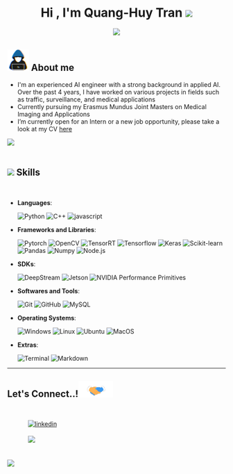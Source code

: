 
<h1 align="center"><b>Hi , I'm Quang-Huy Tran </b><img src="https://media.giphy.com/media/hvRJCLFzcasrR4ia7z/giphy.gif" width="35"></h1>
<!--  -->
<p align="center">
  <a href="https://github.com/DenverCoder1/readme-typing-svg"><img src="https://readme-typing-svg.herokuapp.com?font=Time+New+Roman&color=cyan&size=25&center=true&vCenter=true&width=600&height=100&lines=Quang-Huy+Tran++;AI+Engineer,;Computer+Vision,;Data+Scientist;Medical+Imaging+and+Applications,;Active+Learner/Researcher,;Love+to+learn+new+stuffs..<3"></a>
</p>

## <picture><img src = "./images/about_me.gif" width = 50px></picture> **About me**

- I'm an experienced AI engineer with a strong background in applied AI. Over the past 4 years, I have worked on various projects in fields such as traffic, surveillance, and medical applications
- Currently pursuing my Erasmus Mundus Joint Masters on Medical Imaging and Applications
- I’m currently open for an Intern or a new job opportunity, please take a look at my CV [here](https://drive.google.com/file/d/1jvrcpfbPiqtsYQaPLIBRU1rSzY_1HaSw/view?usp=sharing)

<img src="https://user-images.githubusercontent.com/73097560/115834477-dbab4500-a447-11eb-908a-139a6edaec5c.gif"><br><br>

## <img src="https://media2.giphy.com/media/QssGEmpkyEOhBCb7e1/giphy.gif?cid=ecf05e47a0n3gi1bfqntqmob8g9aid1oyj2wr3ds3mg700bl&rid=giphy.gif" width ="25"><b> Skills</b>
<br>

<p align="center">

- **Languages**:
    
    ![Python](https://img.shields.io/badge/Python%20-%2314354C.svg?style=for-the-badge&logo=python&logoColor=white)
    ![C++](https://img.shields.io/badge/C++%20-%2300599C.svg?style=for-the-badge&logo=c%2B%2B&logoColor=white)
    ![javascript](https://img.shields.io/badge/JavaScript%20-%23F7DF1E.svg?style=for-the-badge&logo=javascript&logoColor=black)

- **Frameworks and Libraries**:

    ![Pytorch](https://img.shields.io/badge/Pytorch%20-%23EE4C2C.svg?style=for-the-badge&logo=pytorch&logoColor=white)
    ![OpenCV](https://img.shields.io/badge/OpenCV%20-%235C3EE8.svg?style=for-the-badge&logo=opencv&logoColor=white)
    ![TensorRT](https://img.shields.io/badge/TensorRT%20-%23FF8000.svg?style=for-the-badge&logo=nvidia&logoColor=white)
    ![Tensorflow](https://img.shields.io/badge/Tensorflow%20-%23FF6F00.svg?style=for-the-badge&logo=tensorflow&logoColor=white)
    ![Keras](https://img.shields.io/badge/Keras%20-%23D00000.svg?style=for-the-badge&logo=Keras&logoColor=white)
    ![Scikit-learn](https://img.shields.io/badge/Scikit-learn%20-%23F7931E.svg?style=for-the-badge&logo=scikit-learn&logoColor=white)
    ![Pandas](https://img.shields.io/badge/Pandas%20-%23150458.svg?style=for-the-badge&logo=pandas&logoColor=white)
    ![Numpy](https://img.shields.io/badge/Numpy%20-%23013243.svg?style=for-the-badge&logo=numpy&logoColor=white)
    ![Node.js](https://img.shields.io/badge/Node.js%20-%2343853D.svg?style=for-the-badge&logo=node.js&logoColor=white)


- **SDKs**:

    ![DeepStream](https://img.shields.io/badge/DeepStream%20-%230075A8.svg?style=for-the-badge&logo=nvidia&logoColor=white&color=green)
    ![Jetson](https://img.shields.io/badge/Jetson%20-%230075A8.svg?style=for-the-badge&logo=nvidia&logoColor=white&color=green)
    ![NVIDIA Performance Primitives](https://img.shields.io/badge/NVIDIA%20Performance%20Primitives%20-%230075A8.svg?style=for-the-badge&logo=nvidia&logoColor=white&color=green)
    
- **Softwares and Tools**:

    ![Git](https://img.shields.io/badge/git-%23F05033.svg?style=for-the-badge&logo=git&logoColor=white)
    ![GitHub](https://img.shields.io/badge/github-%23121011.svg?style=for-the-badge&logo=github&logoColor=white)
    ![MySQL](https://img.shields.io/badge/mysql-%2300f.svg?style=for-the-badge&logo=mysql&logoColor=white)

- **Operating Systems**:

    ![Windows](https://img.shields.io/badge/Windows-0078D6?style=for-the-badge&logo=windows&logoColor=white)
    ![Linux](https://img.shields.io/badge/Linux-FCC624?style=for-the-badge&logo=linux&logoColor=black)
    ![Ubuntu](https://img.shields.io/badge/Ubuntu-E95420?style=for-the-badge&logo=ubuntu&logoColor=white)
    ![MacOS](https://img.shields.io/badge/MacOS-000000?style=for-the-badge&logo=apple&logoColor=white)

- **Extras**:

    ![Terminal](https://img.shields.io/badge/Terminal-%23054020?style=for-the-badge&logo=gnu-bash&logoColor=white)
    ![Markdown](https://img.shields.io/badge/markdown-%23000000.svg?style=for-the-badge&logo=markdown&logoColor=white)   

</p>

<!-- -----

<br> -->

<!-- ## <img src="https://media.giphy.com/media/iY8CRBdQXODJSCERIr/giphy.gif" width="35"><b> Github Stats </b>
<br>

<div align="center">

![Huy's GitHub stats](https://github-readme-stats.vercel.app/api?username=huytrnq&show_icons=true&theme=radical)

</a>
</div> -->
<!-- 
<br>
<br>
<br> -->

-----
<!-- 
<br>
<br> -->

## <b> Let's Connect..!</b><img src="./images/handshake.gif" width ="80">
<br>
<div align='left'>

<ul>

<ul>
<a href="https://www.linkedin.com/in/huy-tran-quang/" target="_blank">
<img src="https://img.shields.io/badge/linkedin:  quanghuytran-%2300acee.svg?color=405DE6&style=for-the-badge&logo=linkedin&logoColor=white" alt=linkedin style="margin-bottom: 5px;"/>
</a>
</ul>

<ul>
<a href="mailto:huytrq.em@gmail.com" target="_blank">
<img src="https://img.shields.io/badge/gmail:  quanghuytran-%23EA4335.svg?style=for-the-badge&logo=gmail&logoColor=white" t=mail style="margin-bottom: 5px;" />
</a>
</ul>
	
</ul>
</div>

<br>
<img src="https://user-images.githubusercontent.com/73097560/115834477-dbab4500-a447-11eb-908a-139a6edaec5c.gif">
<br>
<br>
<br>

<!-- <div align='center'>

## <b></b>

</div> -->
<br>
<br>
<br>
<br>